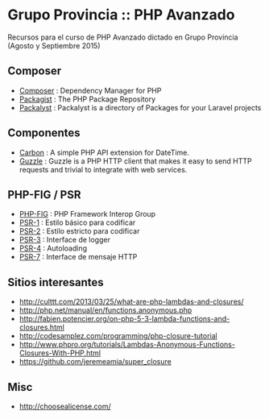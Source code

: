 # Grupo Provincia :: PHP Avanzado

Recursos para el curso de PHP Avanzado dictado en Grupo Provincia (Agosto y Septiembre 2015)

## Composer

* [Composer](https://getcomposer.org/) : Dependency Manager for PHP
* [Packagist](https://packagist.org/) : The PHP Package Repository
* [Packalyst](http://packalyst.com/) : Packalyst is a directory of Packages for your Laravel projects

## Componentes

* [Carbon](http://carbon.nesbot.com/) : A simple PHP API extension for DateTime.
* [Guzzle](http://guzzlephp.org/) : Guzzle is a PHP HTTP client that makes it easy to send HTTP requests and trivial to integrate with web services.

## PHP-FIG / PSR

* [PHP-FIG](http://www.php-fig.org/) : PHP Framework Interop Group
* [PSR-1](http://www.php-fig.org/psr/psr-1/es/) : Estilo básico para codificar
* [PSR-2](http://www.php-fig.org/psr/psr-2/es/) : Estilo estricto para codificar
* [PSR-3](http://www.php-fig.org/psr/psr-2/es/) : Interface de logger
* [PSR-4](http://www.php-fig.org/psr/psr-4/) : Autoloading
* [PSR-7](http://www.php-fig.org/psr/psr-7/) : Interface de mensaje HTTP

## Sitios interesantes

* http://culttt.com/2013/03/25/what-are-php-lambdas-and-closures/
* http://php.net/manual/en/functions.anonymous.php
* http://fabien.potencier.org/on-php-5-3-lambda-functions-and-closures.html
* http://codesamplez.com/programming/php-closure-tutorial
* http://www.phpro.org/tutorials/Lambdas-Anonymous-Functions-Closures-With-PHP.html
* https://github.com/jeremeamia/super_closure


## Misc

* http://choosealicense.com/
